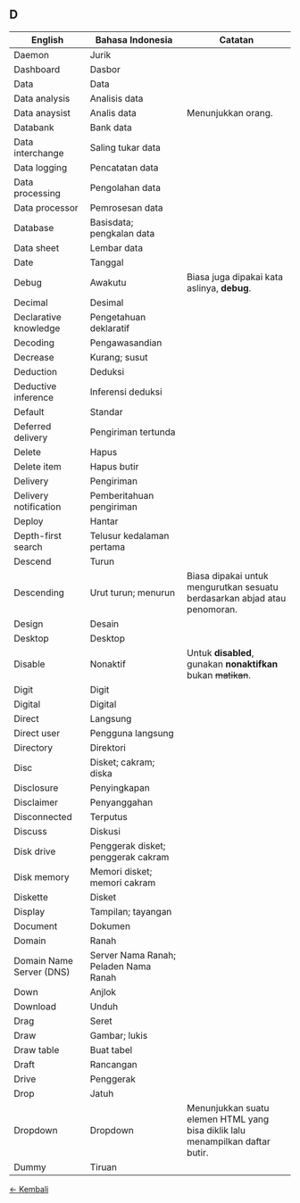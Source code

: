 ## D

| English			| Bahasa Indonesia		| Catatan		|
|-------------------|-----------------------|---------------|
| Daemon 					| Jurik 					| |
| Dashboard 				| Dasbor 					| |
| Data 						| Data 						| |
| Data analysis 			| Analisis data 			| |
| Data anaysist 			| Analis data 				| Menunjukkan orang. |
| Databank 					| Bank data 				| |
| Data interchange 			| Saling tukar data 		| |
| Data logging 				| Pencatatan data 			| |
| Data processing 			| Pengolahan data 			| |
| Data processor 			| Pemrosesan data 			| |
| Database 					| Basisdata; pengkalan data | |
| Data sheet 				| Lembar data 				| |
| Date 						| Tanggal 					| |
| Debug 					| Awakutu 					| Biasa juga dipakai kata aslinya, **debug**. |
| Decimal 					| Desimal 					| |
| Declarative knowledge		| Pengetahuan deklaratif 	| |
| Decoding 					| Pengawasandian 			| |
| Decrease 					| Kurang; susut 			| |
| Deduction 				| Deduksi 					| |
| Deductive inference 		| Inferensi deduksi 		| |
| Default 					| Standar 					| |
| Deferred delivery 		| Pengiriman tertunda 		| |
| Delete 					| Hapus 					| |
| Delete item 				| Hapus butir 				| |
| Delivery 					| Pengiriman 				| |
| Delivery notification 	| Pemberitahuan pengiriman 	| |
| Deploy 					| Hantar 					| |
| Depth-first search 		| Telusur kedalaman pertama | |
| Descend 					| Turun 					| |
| Descending 				| Urut turun; menurun 		| Biasa dipakai untuk mengurutkan sesuatu berdasarkan abjad atau penomoran. |
| Design 					| Desain 					| |
| Desktop 					| Desktop 					| |
| Disable 					| Nonaktif  				| Untuk **disabled**, gunakan **nonaktifkan** bukan ~~matikan~~. |
| Digit 					| Digit 					| |
| Digital 					| Digital 					| |
| Direct 					| Langsung 					| |
| Direct user 				| Pengguna langsung 		| |
| Directory 				| Direktori 				| |
| Disc 						| Disket; cakram; diska 	| |
| Disclosure 				| Penyingkapan 				| |
| Disclaimer 				| Penyanggahan 				| |
| Disconnected 				| Terputus 					| |
| Discuss 					| Diskusi 					| |
| Disk drive 				| Penggerak disket; penggerak cakram | |
| Disk memory 				| Memori disket; memori cakram | |
| Diskette 					| Disket 					| |
| Display 					| Tampilan; tayangan 		| |
| Document 					| Dokumen 					| |
| Domain 					| Ranah 					| |
| Domain Name Server (DNS) 	| Server Nama Ranah; Peladen Nama Ranah | |
| Down 						| Anjlok 					| |
| Download 					| Unduh 					| |
| Drag 						| Seret 					| |
| Draw 						| Gambar; lukis 			| |
| Draw table 				| Buat tabel 				| |
| Draft 					| Rancangan 				| |
| Drive 					| Penggerak 				| |
| Drop 						| Jatuh 					| |
| Dropdown 					| Dropdown 					| Menunjukkan suatu elemen HTML yang bisa diklik lalu menampilkan daftar butir. |
| Dummy 					| Tiruan 					| |

[&larr; Kembali](../)
